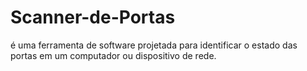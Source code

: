 # Scanner-de-Portas
é uma ferramenta de software projetada para identificar o estado das portas em um computador ou dispositivo de rede.
